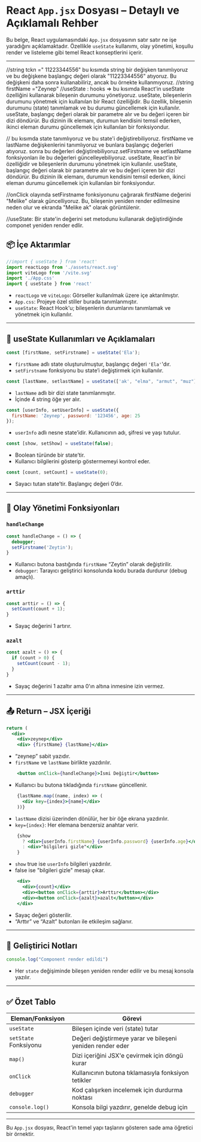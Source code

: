 # React `App.jsx` Dosyası – Detaylı ve Açıklamalı Rehber

Bu belge, React uygulamasındaki `App.jsx` dosyasının satır satır ne işe yaradığını açıklamaktadır. Özellikle `useState` kullanımı, olay yönetimi, koşullu render ve listeleme gibi temel React konseptlerini içerir.

---

 //string tckn =" 11223344556" bu kısımda string bir değişken tanımlıyoruz ve bu değişkene başlangıç değeri olarak "11223344556" atıyoruz. Bu değişkeni daha sonra kullanabiliriz, ancak bu örnekte kullanmıyoruz.
  //string firstName ="Zeynep"
  //useState : hooks  =>  bu kısımda React'in useState özelliğini kullanarak bileşenin durumunu yönetiyoruz. useState, bileşenlerin durumunu yönetmek için kullanılan bir React özelliğidir. Bu özellik, bileşenin durumunu (state) tanımlamak ve bu durumu güncellemek için kullanılır. useState, başlangıç değeri olarak bir parametre alır ve bu değeri içeren bir dizi döndürür. Bu dizinin ilk elemanı, durumun kendisini temsil ederken, ikinci eleman durumu güncellemek için kullanılan bir fonksiyondur.

  // bu kısımda state tanımlıyoruz ve bu state'i değiştirebiliyoruz. firstName ve lastName değişkenlerini tanımlıyoruz ve bunlara başlangıç değerleri atıyoruz. sonra bu değerleri değiştirebiliyoruz.setFirstname ve setlastName fonksiyonları ile bu değerleri güncelleyebiliyoruz. useState, React'in bir özelliğidir ve bileşenlerin durumunu yönetmek için kullanılır. useState, başlangıç değeri olarak bir parametre alır ve bu değeri içeren bir dizi döndürür. Bu dizinin ilk elemanı, durumun kendisini temsil ederken, ikinci eleman durumu güncellemek için kullanılan bir fonksiyondur.

  //onClick olayında setFirstname fonksiyonunu çağırarak firstName değerini "Melike" olarak güncelliyoruz. Bu, bileşenin yeniden render edilmesine neden olur ve ekranda "Melike ak" olarak görüntülenir.

  //useState: Bir state'in değerini set metodunu kullanarak değiştirdiğinde componet yeniden render edlir.

## 📦 İçe Aktarımlar

```jsx
//import { useState } from 'react'
import reactLogo from './assets/react.svg'
import viteLogo from '/vite.svg'
import './App.css'
import { useState } from 'react'
```

- `reactLogo` ve `viteLogo`: Görseller kullanılmak üzere içe aktarılmıştır.
- `App.css`: Projeye özel stiller burada tanımlanmıştır.
- `useState`: React Hook'u; bileşenlerin durumlarını tanımlamak ve yönetmek için kullanılır.

---

## 🧠 useState Kullanımları ve Açıklamaları

```jsx
const [firstName, setFirstname] = useState('Ela');
```
- `firstName` adlı state oluşturulmuştur, başlangıç değeri `'Ela'`'dır.
- `setFirstname` fonksiyonu bu state’i değiştirmek için kullanılır.

```jsx
const [lastName, setlastName] = useState(['ak', "elma", "armut", "muz"]);
```
- `lastName` adlı bir dizi state tanımlanmıştır.
- İçinde 4 string öğe yer alır.

```jsx
const [userInfo, setUserInfo] = useState({
  firstName: 'Zeynep', password: '123456', age: 25
});
```
- `userInfo` adlı nesne state’idir. Kullanıcının adı, şifresi ve yaşı tutulur.

```jsx
const [show, setShow] = useState(false);
```
- Boolean türünde bir state’tir.
- Kullanıcı bilgilerini gösterip göstermemeyi kontrol eder.

```jsx
const [count, setCount] = useState(0);
```
- Sayacı tutan state’tir. Başlangıç değeri 0’dır.

---

## 🧮 Olay Yönetimi Fonksiyonları

### `handleChange`

```jsx
const handleChange = () => {
  debugger;
  setFirstname('Zeytin');
}
```
- Kullanıcı butona bastığında `firstName` “Zeytin” olarak değiştirilir.
- `debugger`: Tarayıcı geliştirici konsolunda kodu burada durdurur (debug amaçlı).

### `arttir`

```jsx
const arttir = () => {
  setCount(count + 1);
}
```
- Sayaç değerini 1 artırır.

### `azalt`

```jsx
const azalt = () => {
  if (count > 0) {
    setCount(count - 1);
  }
}
```
- Sayaç değerini 1 azaltır ama 0'ın altına inmesine izin vermez.

---

## 📤 Return – JSX İçeriği

```jsx
return (
  <div>
    <div>zeynep</div>
    <div> {firstName} {lastName}</div>
```
- “zeynep” sabit yazıdır.
- `firstName` ve `lastName` birlikte yazdırılır.

```jsx
    <button onClick={handleChange}>İsmi Değiştir</button>
```
- Kullanıcı bu butona tıkladığında `firstName` güncellenir.

```jsx
    {lastName.map((name, index) => (
      <div key={index}>{name}</div>
    ))}
```
- `lastName` dizisi üzerinden dönülür, her bir öğe ekrana yazdırılır.
- `key={index}`: Her elemana benzersiz anahtar verir.

```jsx
    {show 
      ? <div>{userInfo.firstName} {userInfo.password} {userInfo.age}</div>
      : <div>"bilgileri gizle"</div>
    }
```
- `show` true ise `userInfo` bilgileri yazdırılır.
- false ise "bilgileri gizle" mesajı çıkar.

```jsx
    <div>
      <div>{count}</div>
      <div><button onClick={arttir}>Arttır</button></div>
      <div><button onClick={azalt}>azalt</button></div>
    </div>
```
- Sayaç değeri gösterilir.
- “Arttır” ve “Azalt” butonları ile etkileşim sağlanır.

---

## 🧪 Geliştirici Notları

```jsx
console.log("Component render edildi")
```
- Her `state` değişiminde bileşen yeniden render edilir ve bu mesaj konsola yazılır.

---

## ✅ Özet Tablo

| Eleman/Fonksiyon     | Görevi                                                       |
|----------------------|--------------------------------------------------------------|
| `useState`           | Bileşen içinde veri (state) tutar                            |
| `setState` Fonksiyonu| Değeri değiştirmeye yarar ve bileşeni yeniden render eder   |
| `map()`              | Dizi içeriğini JSX'e çevirmek için döngü kurar              |
| `onClick`            | Kullanıcının butona tıklamasıyla fonksiyon tetikler         |
| `debugger`           | Kod çalışırken incelemek için durdurma noktası              |
| `console.log()`      | Konsola bilgi yazdırır, genelde debug için                  |

---

Bu `App.jsx` dosyası, React'in temel yapı taşlarını gösteren sade ama öğretici bir örnektir.

